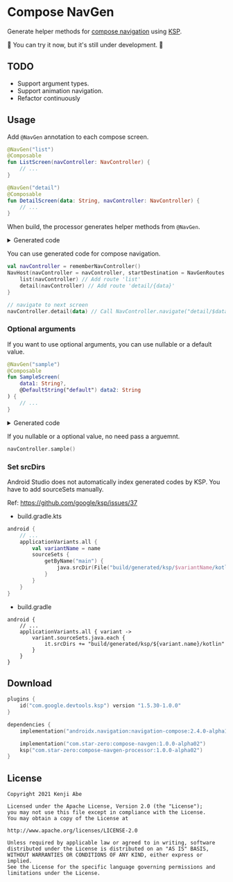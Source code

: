 Compose NavGen
===

Generate helper methods for [compose navigation](https://developer.android.com/jetpack/compose/navigation) using [KSP](https://github.com/google/ksp).

:construction: You can try it now, but it's still under development. :construction:

## TODO

- Support argument types.
- Support animation navigation.
- Refactor continuously

## Usage

Add `@NavGen` annotation to each compose screen.

```kt
@NavGen("list")
@Composable
fun ListScreen(navController: NavController) {
    // ...
}

@NavGen("detail")
@Composable
fun DetailScreen(data: String, navController: NavController) {
    // ...
}
```

When build, the processor generates helper methods from `@NavGen`.

<details>
<summary>Generated code</summary>

```kt
// list
fun NavGraphBuilder.list(navController: NavController) {
  composable("list") {
    ListScreen(navController)
  }
}
public fun NavController.list(): Unit {
  navigate("list")
}

// detail
fun NavGraphBuilder.detail(navController: NavController) {
  composable(
  "detail/{data}",
    arguments = listOf(navArgument("data") { type = NavType.StringType })
  ) { backStackEntry ->
    DetailScreen(
      backStackEntry.arguments!!.getString("data")!!,
      navController,
    )
  }
}
fun NavController.detail(`data`: String) {
  navigate("detail/$data")
}
```

</details>

You can use generated code for compose navigation.

```kt
val navController = rememberNavController()
NavHost(navController = navController, startDestination = NavGenRoutes.list) {
    list(navController) // Add route 'list'
    detail(navController) // Add route 'detail/{data}'
}

// navigate to next screen
navController.detail(data) // Call NavController.navigate("detail/$data")
```

### Optional arguments

If you want to use optional arguments, you can use nullable or a default value.

```kt
@NavGen("sample")
@Composable
fun SampleScreen(
    data1: String?,
    @DefaultString("default") data2: String
) {
    // ...
}
```

<details>
<summary>Generated code</summary>

```kt
composable("sample?data1={data1}&data2={data2}",
  arguments = listOf(
    navArgument("data1") { type = NavType.StringType; nullable = true },
    navArgument("data2") { type = NavType.StringType; defaultValue = "default" },
)
) { backStackEntry ->
    // ...
}
```

</details>

If you nullable or a optional value, no need pass a arguemnt.

```kt
navController.sample()
```

### Set srcDirs

Android Studio does not automatically index generated codes by KSP. You have to add sourceSets manually.

Ref: https://github.com/google/ksp/issues/37

- build.gradle.kts

```kt
android {
    // ...
    applicationVariants.all {
        val variantName = name
        sourceSets {
            getByName("main") {
                java.srcDir(File("build/generated/ksp/$variantName/kotlin"))
            }
        }
    }
}
```
- build.gradle

```
android {
    // ...
    applicationVariants.all { variant ->
        variant.sourceSets.java.each {
            it.srcDirs += "build/generated/ksp/${variant.name}/kotlin"
        }
    }
}
```

## Download

```kt
plugins {
    id("com.google.devtools.ksp") version "1.5.30-1.0.0"
}

dependencies {
    implementation("androidx.navigation:navigation-compose:2.4.0-alpha10")

    implementation("com.star-zero:compose-navgen:1.0.0-alpha02")
    ksp("com.star-zero:compose-navgen-processor:1.0.0-alpha02")
}
```

## License

```/
Copyright 2021 Kenji Abe

Licensed under the Apache License, Version 2.0 (the "License");
you may not use this file except in compliance with the License.
You may obtain a copy of the License at

http://www.apache.org/licenses/LICENSE-2.0

Unless required by applicable law or agreed to in writing, software
distributed under the License is distributed on an "AS IS" BASIS,
WITHOUT WARRANTIES OR CONDITIONS OF ANY KIND, either express or implied.
See the License for the specific language governing permissions and
limitations under the License.
```
